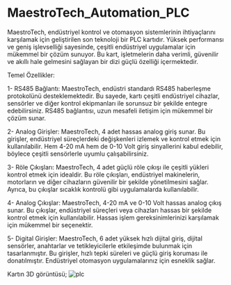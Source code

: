 # MaestroTech_Automation_PLC

MaestroTech, endüstriyel kontrol ve otomasyon sistemlerinin ihtiyaçlarını karşılamak için geliştirilen son teknoloji bir PLC kartıdır. Yüksek performansı ve geniş işlevselliği sayesinde, çeşitli endüstriyel uygulamalar için mükemmel bir çözüm sunuyor. Bu kart, işletmelerin daha verimli, güvenilir ve akıllı hale gelmesini sağlayan bir dizi güçlü özelliği içermektedir.

Temel Özellikler:

1- RS485 Bağlantı: MaestroTech, endüstri standardı RS485 haberleşme protokolünü desteklemektedir. Bu sayede, kartı çeşitli endüstriyel cihazlar, sensörler ve diğer kontrol ekipmanları ile sorunsuz bir şekilde entegre edebilirsiniz. RS485 bağlantısı, uzun mesafeli iletişim için mükemmel bir çözüm sunar.

2- Analog Girişler: MaestroTech, 4 adet hassas analog giriş sunar. Bu girişler, endüstriyel süreçlerdeki değişkenleri izlemek ve kontrol etmek için kullanılabilir. Hem 4-20 mA hem de 0-10 Volt giriş sinyallerini kabul edebilir, böylece çeşitli sensörlerle uyumlu çalışabilirsiniz.

3- Röle Çıkışları: MaestroTech, 4 adet güçlü röle çıkışı ile çeşitli yükleri kontrol etmek için idealdir. Bu röle çıkışları, endüstriyel makinelerin, motorların ve diğer cihazların güvenilir bir şekilde yönetilmesini sağlar. Ayrıca, bu çıkışlar sıcaklık kontrolü gibi uygulamalarda kullanılabilir.

4- Analog Çıkışlar: MaestroTech, 4-20 mA ve 0-10 Volt hassas analog çıkış sunar. Bu çıkışlar, endüstriyel süreçleri veya cihazları hassas bir şekilde kontrol etmek için kullanılabilir. Hassas işlem gereksinimlerinizi karşılamak için mükemmel bir seçenektir.

5- Digital Girişler: MaestroTech, 6 adet yüksek hızlı dijital giriş, dijital sensörler, anahtarlar ve tetikleyicilerle etkileşimde bulunmak için tasarlanmıştır. Bu girişler, hızlı tepki süreleri ve güçlü giriş koruması ile donatılmıştır. Endüstriyel otomasyon uygulamalarınız için esneklik sağlar.

Kartın 3D görüntüsü; 
![plc](https://github.com/memetteminarslan/Tianbo_Relay_System_LORA_ESP32_C3/assets/74721347/ad1d06c6-95f8-4090-8aad-920058664429)
